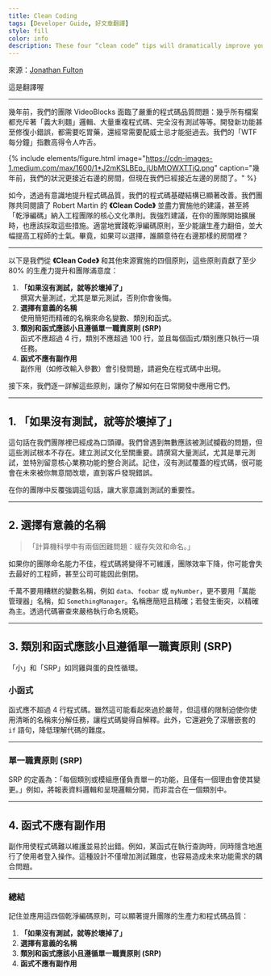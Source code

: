 ```yaml
---
title: Clean Coding
tags: [Developer Guide, 好文章翻譯]
style: fill
color: info
description: These four “clean code” tips will dramatically improve your engineering team’s productivity
---
```


來源：[Jonathan Fulton](https://engineering.videoblocks.com/these-four-clean-code-tips-will-dramatically-improve-your-engineering-teams-productivity-b5bd121dd150)

這是翻譯喔

---

幾年前，我們的團隊 VideoBlocks 面臨了嚴重的程式碼品質問題：幾乎所有檔案都充斥著「義大利麵」邏輯、大量重複程式碼、完全沒有測試等等。開發新功能甚至修復小錯誤，都需要吃胃藥，還經常需要配威士忌才能挺過去。我們的「WTF 每分鐘」指數高得令人咋舌。

{% include elements/figure.html image="https://cdn-images-1.medium.com/max/1600/1*J2mKSLBEp_jUbMtOWXTTjQ.png" caption="幾年前，我們的狀況更接近右邊的房間，但現在我們已經接近左邊的房間了。" %}

如今，透過有意識地提升程式碼品質，我們的程式碼基礎結構已顯著改善。我們團隊共同閱讀了 Robert Martin 的 **《Clean Code》** 並盡力實施他的建議，甚至將「乾淨編碼」納入工程團隊的核心文化準則。我強烈建議，在你的團隊開始擴展時，也應該採取這些措施。適當地實踐乾淨編碼原則，至少能讓生產力翻倍，並大幅提高工程師的士氣。畢竟，如果可以選擇，誰願意待在右邊那樣的房間裡？

---

以下是我們從 **《Clean Code》** 和其他來源實施的四個原則，這些原則貢獻了至少 80% 的生產力提升和團隊滿意度：

1. **「如果沒有測試，就等於壞掉了」**  
   撰寫大量測試，尤其是單元測試，否則你會後悔。
2. **選擇有意義的名稱**  
   使用簡短而精確的名稱來命名變數、類別和函式。
3. **類別和函式應該小且遵循單一職責原則 (SRP)**  
   函式不應超過 4 行，類別不應超過 100 行，並且每個函式/類別應只執行一項任務。
4. **函式不應有副作用**  
   副作用（如修改輸入參數）會引發問題，請避免在程式碼中出現。

接下來，我們逐一詳解這些原則，讓你了解如何在日常開發中應用它們。

---

## 1. 「如果沒有測試，就等於壞掉了」

這句話在我們團隊裡已經成為口頭禪。我們曾遇到無數應該被測試攔截的問題，但這些測試根本不存在。建立測試文化至關重要。請撰寫大量測試，尤其是單元測試，並特別留意核心業務功能的整合測試。記住，沒有測試覆蓋的程式碼，很可能會在未來被你無意間改壞，直到客戶發現錯誤。

在你的團隊中反覆強調這句話，讓大家意識到測試的重要性。

---

## 2. 選擇有意義的名稱

> 「計算機科學中有兩個困難問題：緩存失效和命名。」

如果你的團隊命名能力不佳，程式碼將變得不可維護，團隊效率下降，你可能會失去最好的工程師，甚至公司可能因此倒閉。

千萬不要用糟糕的變數名稱，例如 `data`、`foobar` 或 `myNumber`，更不要用「萬能管理器」名稱，如 `SomethingManager`。名稱應簡短且精確；若發生衝突，以精確為主。透過代碼審查來嚴格執行命名規範。

---

## 3. 類別和函式應該小且遵循單一職責原則 (SRP)

「小」和「SRP」如同雞與蛋的良性循環。

### 小函式

函式應不超過 4 行程式碼。雖然這可能看起來過於嚴苛，但這樣的限制迫使你使用清晰的名稱來分解任務，讓程式碼變得自解釋。此外，它還避免了深層嵌套的 `if` 語句，降低理解代碼的難度。

---

### 單一職責原則 (SRP)

SRP 的定義為：「每個類別或模組應僅負責單一的功能，且僅有一個理由會使其變更。」例如，將報表資料邏輯和呈現邏輯分開，而非混合在一個類別中。

---

## 4. 函式不應有副作用

副作用使程式碼難以維護並易於出錯。例如，某函式在執行查詢時，同時隱含地進行了使用者登入操作。這種設計不僅增加測試難度，也容易造成未來功能需求的耦合問題。

---

### 總結

記住並應用這四個乾淨編碼原則，可以顯著提升團隊的生產力和程式碼品質：

1. **「如果沒有測試，就等於壞掉了」**
2. **選擇有意義的名稱**
3. **類別和函式應該小且遵循單一職責原則 (SRP)**
4. **函式不應有副作用**
